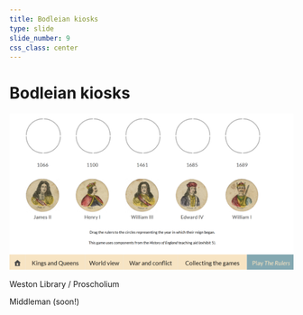 ```yaml
---
title: Bodleian kiosks
type: slide
slide_number: 9
css_class: center
---
```


# Bodleian kiosks

<img src="images/eg-site-3.png" alt="Kiosk" />

Weston Library / Proscholium

Middleman (soon!)